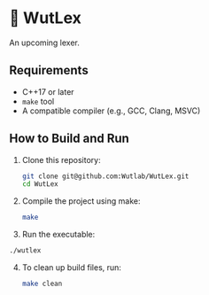 # 🧩 WutLex
An upcoming lexer.

## Requirements
- C++17 or later
- `make` tool
- A compatible compiler (e.g., GCC, Clang, MSVC)


## How to Build and Run
1. Clone this repository:
   ```bash
   git clone git@github.com:Wutlab/WutLex.git
   cd WutLex
   ```

2. Compile the project using make:
   ```bash
   make
   ```

3. Run the executable:
  ```bash
  ./wutlex
  ```

4. To clean up build files, run:
   ```bash
   make clean
   ```

